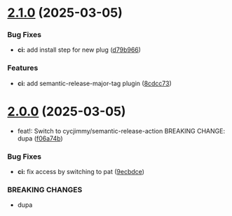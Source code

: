 # [2.1.0](https://github.com/jakubolszynka/test/compare/v2.0.0...v2.1.0) (2025-03-05)


### Bug Fixes

* **ci:** add install step for new plug ([d79b966](https://github.com/jakubolszynka/test/commit/d79b9666741466a81c774d7b32dd6c4f20c65b0a))


### Features

* **ci:** add semantic-release-major-tag plugin ([8cdcc73](https://github.com/jakubolszynka/test/commit/8cdcc7369ea88fbacafbf8ab9608c69964fc4115))

# [2.0.0](https://github.com/jakubolszynka/test/compare/v1.1.1...v2.0.0) (2025-03-05)


* feat!: Switch to cycjimmy/semantic-release-action BREAKING CHANGE: dupa ([f06a74b](https://github.com/jakubolszynka/test/commit/f06a74b682bedd96798ff7d687367aea157bde1d))


### Bug Fixes

* **ci:** fix access by switching to pat ([9ecbdce](https://github.com/jakubolszynka/test/commit/9ecbdcef09c91e4f04df1fe4f5d079c51bcdd11c))


### BREAKING CHANGES

* dupa
